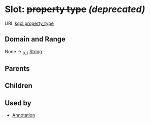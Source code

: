 
# Slot: ~~property type~~ _(deprecated)_




URI: [kgcl:property_type](http://w3id.org/kgcl_schema/property_type)


## Domain and Range

None &#8594;  <sub>0..1</sub> [String](types/String.md)

## Parents


## Children


## Used by

 * [Annotation](Annotation.md)
